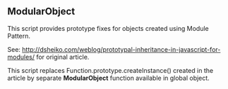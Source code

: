 ModularObject
------------

This script provides prototype fixes for objects created using Module Pattern.

See: http://dsheiko.com/weblog/prototypal-inheritance-in-javascript-for-modules/ for original article.

This script replaces Function.prototype.createInstance() created in the article by separate __ModularObject__ function available in global object.

